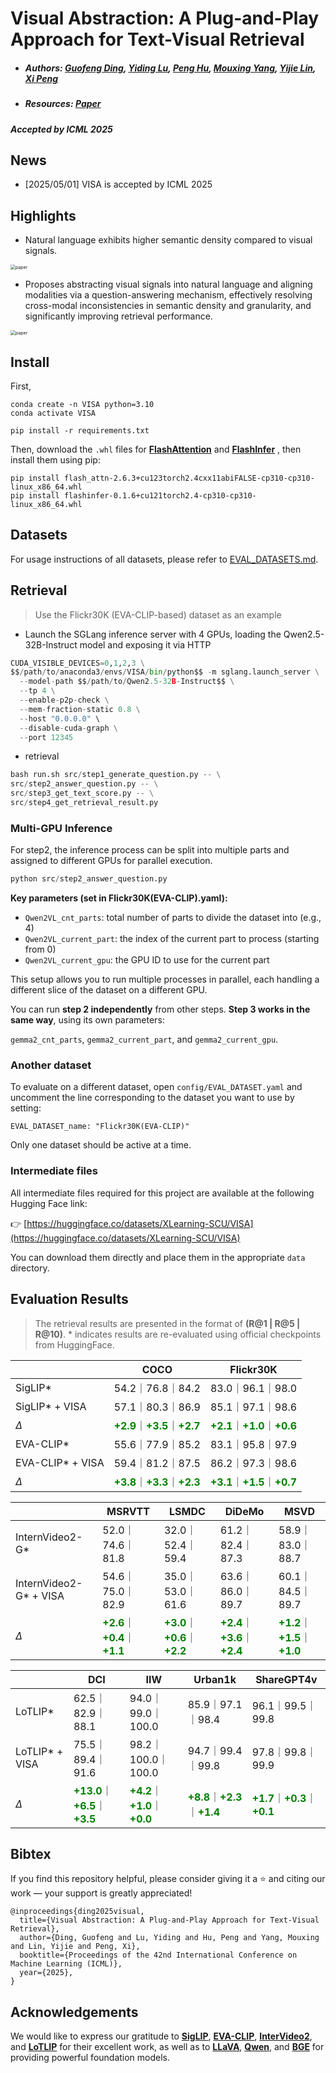 # Visual Abstraction: A Plug-and-Play Approach for Text-Visual Retrieval

- ##### **Authors:** [Guofeng Ding](https://scholar.google.com.hk/citations?user=oywAwDwAAAAJ&hl=zh-CN&oi=ao), [Yiding Lu](https://object907.github.io/), [Peng Hu](https://penghu-cs.github.io/), [Mouxing Yang](https://mouxingyang.github.io/), [Yijie Lin](https://lin-yijie.github.io/), [Xi Peng](https://pengxi.me/)<br>

- ##### **Resources**: [Paper](http://pengxi.me/wp-content/uploads/2025/05/2025ICML.pdf)

##### **Accepted by ICML 2025**

## News

- [2025/05/01] VISA is accepted by ICML 2025

## Highlights

- Natural language exhibits higher semantic density compared to visual signals.

<img src="VISA.png" alt="paper" style="zoom: 50%;" />

- Proposes abstracting visual signals into natural language and aligning modalities via a question-answering mechanism, effectively resolving cross-modal inconsistencies in semantic density and granularity, and significantly improving retrieval performance.

<img src="example.png" alt="paper" style="zoom: 50%;" />

## Install

First, 

```
conda create -n VISA python=3.10
conda activate VISA

pip install -r requirements.txt
```

Then, download the `.whl` files for [**FlashAttention**](https://github.com/Dao-AILab/flash-attention/releases/download/v2.6.3/flash_attn-2.6.3+cu123torch2.4cxx11abiFALSE-cp310-cp310-linux_x86_64.whl) and [**FlashInfer**](https://github.com/flashinfer-ai/flashinfer/releases/download/v0.1.6/flashinfer-0.1.6+cu121torch2.4-cp310-cp310-linux_x86_64.whl#sha256=d7605fbe3f14ef7f36e702f627c1f06e5a32495b5ebfe34313c3fb15f3e4eb06) , then install them using pip:

```
pip install flash_attn-2.6.3+cu123torch2.4cxx11abiFALSE-cp310-cp310-linux_x86_64.whl
pip install flashinfer-0.1.6+cu121torch2.4-cp310-cp310-linux_x86_64.whl
```

## Datasets

For usage instructions of all datasets, please refer to [EVAL_DATASETS.md](EVAL_DATASETS.md).

## Retrieval

> Use the Flickr30K (EVA-CLIP-based) dataset as an example

-  Launch the SGLang inference server with 4 GPUs, loading the Qwen2.5-32B-Instruct model and exposing it via HTTP

```python
CUDA_VISIBLE_DEVICES=0,1,2,3 \
$$/path/to/anaconda3/envs/VISA/bin/python$$ -m sglang.launch_server \
  --model-path $$/path/to/Qwen2.5-32B-Instruct$$ \
  --tp 4 \
  --enable-p2p-check \
  --mem-fraction-static 0.8 \
  --host "0.0.0.0" \
  --disable-cuda-graph \
  --port 12345
```

- retrieval

```python
bash run.sh src/step1_generate_question.py -- \
src/step2_answer_question.py -- \
src/step3_get_text_score.py -- \
src/step4_get_retrieval_result.py
```

### Multi-GPU Inference

For step2, the inference process can be split into multiple parts and assigned to different GPUs for parallel execution.

```python
python src/step2_answer_question.py
```

**Key parameters (set in Flickr30K(EVA-CLIP).yaml):**

- `Qwen2VL_cnt_parts`: total number of parts to divide the dataset into (e.g., 4)
- `Qwen2VL_current_part`: the index of the current part to process (starting from 0)
- `Qwen2VL_current_gpu`: the GPU ID to use for the current part

This setup allows you to run multiple processes in parallel, each handling a different slice of the dataset on a different GPU.

You can run **step 2 independently** from other steps. **Step 3 works in the same way**, using its own parameters:

`gemma2_cnt_parts`, `gemma2_current_part`, and `gemma2_current_gpu`.

### Another dataset

To evaluate on a different dataset, open `config/EVAL_DATASET.yaml` and uncomment the line corresponding to the dataset you want to use by setting:

```
EVAL_DATASET_name: "Flickr30K(EVA-CLIP)"
```

Only one dataset should be active at a time.

### Intermediate files

All intermediate files required for this project are available at the following Hugging Face link:

👉 [https://huggingface.co/datasets/XLearning-SCU/VISA](https://huggingface.co/datasets/XLearning-SCU/VISA)

You can download them directly and place them in the appropriate `data` directory.

## Evaluation Results

> The retrieval results are presented in the format of **(R@1 | R@5 | R@10)**.  * indicates results are re-evaluated using official checkpoints from HuggingFace.

|                  | COCO                                                         | Flickr30K                                                    |
| ---------------- | ------------------------------------------------------------ | ------------------------------------------------------------ |
| SigLIP*          | 54.2｜76.8｜84.2                                             | 83.0｜96.1｜98.0                                             |
| SigLIP* + VISA   | 57.1｜80.3｜86.9                                             | 85.1｜97.1｜98.6                                             |
| $\Delta$         | <span style="color:green;">**+2.9**</span>｜<span style="color:green;">**+3.5**</span>｜<span style="color:green;">**+2.7**</span> | <span style="color:green;">**+2.1**</span>｜<span style="color:green;">**+1.0**</span>｜<span style="color:green;">**+0.6**</span> |
| EVA-CLIP*        | 55.6｜77.9｜85.2                                             | 83.1｜95.8｜97.9                                             |
| EVA-CLIP* + VISA | 59.4｜81.2｜87.5                                             | 86.2｜97.3｜98.6                                             |
| $\Delta$         | <span style="color:green;">**+3.8**</span>｜<span style="color:green;">**+3.3**</span>｜<span style="color:green;">**+2.3**</span> | <span style="color:green;">**+3.1**</span>｜<span style="color:green;">**+1.5**</span>｜<span style="color:green;">**+0.7**</span> |

|                        | MSRVTT                                                       | LSMDC                                                        | DiDeMo                                                       | MSVD                                                         |
| ---------------------- | ------------------------------------------------------------ | ------------------------------------------------------------ | ------------------------------------------------------------ | ------------------------------------------------------------ |
| InternVideo2-G*        | 52.0｜74.6｜81.8                                             | 32.0｜52.4｜59.4                                             | 61.2｜82.4｜87.3                                             | 58.9｜83.0｜88.7                                             |
| InternVideo2-G* + VISA | 54.6｜75.0｜82.9                                             | 35.0｜53.0｜61.6                                             | 63.6｜86.0｜89.7                                             | 60.1｜84.5｜89.7                                             |
| $\Delta$               | <span style="color:green;">**+2.6**</span>｜<span style="color:green;">**+0.4**</span>｜<span style="color:green;">**+1.1**</span> | <span style="color:green;">**+3.0**</span>｜<span style="color:green;">**+0.6**</span>｜<span style="color:green;">**+2.2**</span> | <span style="color:green;">**+2.4**</span>｜<span style="color:green;">**+3.6**</span>｜<span style="color:green;">**+2.4**</span> | <span style="color:green;">**+1.2**</span>｜<span style="color:green;">**+1.5**</span>｜<span style="color:green;">**+1.0**</span> |

|                | DCI                                                          | IIW                                                          | Urban1k                                                      | ShareGPT4v                                                   |
| -------------- | ------------------------------------------------------------ | ------------------------------------------------------------ | ------------------------------------------------------------ | ------------------------------------------------------------ |
| LoTLIP*        | 62.5｜82.9｜88.1                                             | 94.0｜99.0｜100.0                                            | 85.9｜97.1｜98.4                                             | 96.1｜99.5｜99.8                                             |
| LoTLIP* + VISA | 75.5｜89.4｜91.6                                             | 98.2｜100.0｜100.0                                           | 94.7｜99.4｜99.8                                             | 97.8｜99.8｜99.9                                             |
| $\Delta$       | <span style="color:green;">**+13.0**</span>｜<span style="color:green;">**+6.5**</span>｜<span style="color:green;">**+3.5**</span> | <span style="color:green;">**+4.2**</span>｜<span style="color:green;">**+1.0**</span>｜<span style="color:green;">**+0.0**</span> | <span style="color:green;">**+8.8**</span>｜<span style="color:green;">**+2.3**</span>｜<span style="color:green;">**+1.4**</span> | <span style="color:green;">**+1.7**</span>｜<span style="color:green;">**+0.3**</span>｜<span style="color:green;">**+0.1**</span> |

## Bibtex

If you find this repository helpful, please consider giving it a ⭐️ and citing our work — your support is greatly appreciated!

```
@inproceedings{ding2025visual,
  title={Visual Abstraction: A Plug-and-Play Approach for Text-Visual Retrieval},
  author={Ding, Guofeng and Lu, Yiding and Hu, Peng and Yang, Mouxing and Lin, Yijie and Peng, Xi},
  booktitle={Proceedings of the 42nd International Conference on Machine Learning (ICML)},
  year={2025},
}
```

## Acknowledgements

We would like to express our gratitude to [**SigLIP**](https://arxiv.org/abs/2303.15343), [**EVA-CLIP**](https://arxiv.org/abs/2402.04252), [**InterVideo2**](https://arxiv.org/abs/2403.15377), and [**LoTLIP**](https://arxiv.org/abs/2410.05249) for their excellent work, as well as to [**LLaVA**](https://huggingface.co/liuhaotian/llava-v1.6-34b), [**Qwen**](https://huggingface.co/Qwen/Qwen2-VL-7B-Instruct), and [**BGE**](https://huggingface.co/BAAI/bge-reranker-v2.5-gemma2-lightweight) for providing powerful foundation models.
